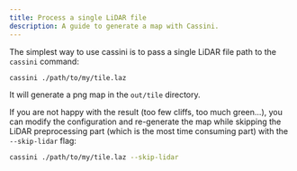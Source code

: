 ```yaml
---
title: Process a single LiDAR file
description: A guide to generate a map with Cassini.
---
```


The simplest way to use cassini is to pass a single LiDAR file path to the `cassini` command:

```sh
cassini ./path/to/my/tile.laz
```

It will generate a png map in the `out/tile` directory.

If you are not happy with the result (too few cliffs, too much green...), you can modify the configuration and re-generate the map while skipping the LiDAR preprocessing part (which is the most time consuming part) with the `--skip-lidar` flag:

```sh
cassini ./path/to/my/tile.laz --skip-lidar
```
